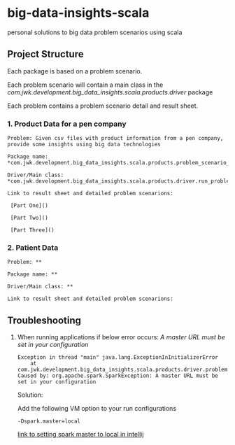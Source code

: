 # big-data-insights-scala
personal solutions to big data problem scenarios using scala 

## Project Structure
Each package is based on a problem scenario.

Each problem scenario will contain a main class in the *com.jwk.development.big_data_insights.scala.products.driver* package

Each problem contains a problem scenario detail and result sheet.

### 1. Product Data for a pen company 
    
    Problem: Given csv files with product information from a pen company, provide some insights using big data technologies
    
    Package name: *com.jwk.development.big_data_insights.scala.products.problem_scenario_One*
    
    Driver/Main class: *com.jwk.development.big_data_insights.scala.products.driver.run_problem_scenario_one*
   
    Link to result sheet and detailed problem scenarions:
    
     [Part One]()
     
     [Part Two]()
     
     [Part Three]()

### 2. Patient Data

    Problem: **
        
    Package name: **
        
    Driver/Main class: **

    Link to result sheet and detailed problem scenarions:


## Troubleshooting
1. When running applications if below error occurs: *A master URL must be set in your configuration*
    ```
    Exception in thread "main" java.lang.ExceptionInInitializerError
        at com.jwk.development.big_data_insights.scala.products.driver.problem_scenario_1.main(problem_scenario_1.scala)
    Caused by: org.apache.spark.SparkException: A master URL must be set in your configuration
    ```
    
    Solution: 
    
    Add the following VM option to your run configurations
    ```
    -Dspark.master=local    
    ```
    [link to setting spark master to local in intellij]()
   
